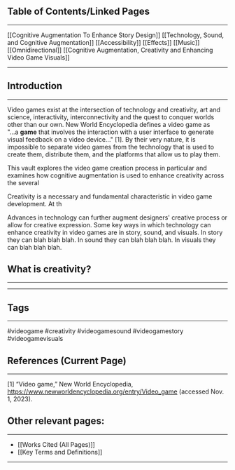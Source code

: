 ## Table of Contents/Linked Pages
____

[[Cognitive Augmentation To Enhance Story Design]]
[[Technology, Sound, and Cognitive Augmentation]]
	[[Accessibility]]
	[[Effects]]
	[[Music]]
	[[Omnidirectional]]
[[Cognitive Augmentation, Creativity and Enhancing Video Game Visuals]]

____
## Introduction
___

Video games exist at the intersection of technology and creativity, art and science, interactivity, interconnectivity and the quest to conquer worlds other than our own. New World Encyclopedia defines a video game as "...a **game** that involves the interaction with a user interface to generate visual feedback on a video device..." [1]. By their very nature, it is impossible to separate video games from the technology that is used to create them, distribute them, and the platforms that allow us to play them.

This vault explores the video game creation process in particular and examines how cognitive augmentation is used to enhance creativity across the several 



Creativity is a necessary and fundamental characteristic in video game development. At th



Advances in technology can further augment designers' creative process or allow for creative expression. Some key ways in which technology can enhance creativity in video games are in story, sound, and visuals. In story they can blah blah blah. In sound they can blah blah blah. In visuals they can blah blah blah. 

## What is creativity?
___



--- 


## Tags
_____
#videogame #creativity #videogamesound #videogamestory #videogamevisuals 

## References (Current Page)
____
[1] “Video game,” New World Encyclopedia, https://www.newworldencyclopedia.org/entry/Video_game (accessed Nov. 1, 2023).

## Other relevant pages:
_____
- [[Works Cited (All Pages)]] 
- [[Key Terms and Definitions]]
_______________________________________________
